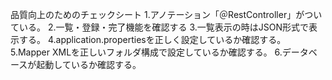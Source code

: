 品質向上のためのチェックシート
1.アノテーション「＠RestController」がついている。
2.一覧・登録・完了機能を確認する
3.一覧表示の時はJSON形式で表示する。
4.application.propertiesを正しく設定しているか確認する。
5.Mapper XMLを正しいフォルダ構成で設定しているか確認する。
6.データベースが起動しているか確認する。
